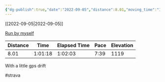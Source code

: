 ```yaml
---
{"dg-publish":true,"date":"2022-09-05","distance":8.01,"moving_time":"1:01:18","elapsed_time":"1:02:03","pace":"7:39","total_elevation_gain":1119,"url":"https://www.strava.com/activities/7761449630","permalink":"/01-personal/strava/2022-09-05-run-by-myself/","dgPassFrontmatter":true}
---
```



[[2022-09-05\|2022-09-05]]

[Run by myself](https://www.strava.com/activities/7761449630)

| Distance | Time    | Elapsed Time | Pace | Elevation |
| -------- | ------- | ------------ | ---- | --------- |
| 8.01     | 1:01:18 | 1:02:03      | 7:39 | 1119      |


With a little gps drift

#strava
